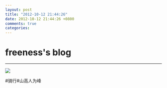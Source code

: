 ```yaml
---
layout: post
title: "2012-10-12 21:44:26"
date: 2012-10-12 21:44:26 +0800
comments: true
categories: 
---
```


# freeness's blog

----------

![](http://okqmqrbgo.bkt.clouddn.com/201210122144261.jpg)

>
\#骑行\#山高人为峰